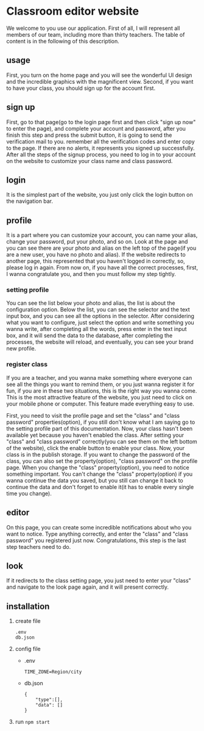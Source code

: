 # Classroom editor website

We welcome to you use our application. First of all, I will represent all members of our team, including more than thirty teachers. The table of content is in the following of this description.

## usage

First, you turn on the home page and you will see the wonderful UI design and the incredible graphics with the magnificent view. Second, if you want to have your class, you should sign up for the account first.

## sign up

First, go to that page(go to the login page first and then click "sign up now" to enter the page), and complete your account and password, after you finish this step and press the submit button, it is going to send the verification mail to you. remember all the verification codes and enter copy to the page. If there are no alerts, it represents you signed up successfully. After all the steps of the signup process, you need to log in to your account on the website to customize your class name and class password.

## login

It is the simplest part of the website, you just only click the login button on the navigation bar.

## profile

It is a part where you can customize your account, you can name your alias, change your password, put your photo, and so on. Look at the page and you can see there are your photo and alias on the left top of the page(if you are a new user, you have no photo and alias). If the website redirects to another page, this represented that you haven't logged in correctly, so, please log in again. From now on, if you have all the correct processes, first, I wanna congratulate you, and then you must follow my step tightly.

### setting profile

You can see the list below your photo and alias, the list is about the configuration option. Below the list, you can see the selector and the text input box, and you can see all the options in the selector. After considering what you want to configure, just select the option and write something you wanna write, after completing all the words, press enter in the text input box, and it will send the data to the database, after completing the processes, the website will reload, and eventually, you can see your brand new profile.

### register class

If you are a teacher, and you wanna make something where everyone can see all the things you want to remind them, or you just wanna register it for fun, if you are in these two situations, this is the right way you wanna come. This is the most attractive feature of the website, you just need to click on your mobile phone or computer. This feature made everything easy to use.

First, you need to visit the profile page and set the "class" and "class password" properties(option), if you still don't know what I am saying go to the setting profile part of this documentation. Now, your class hasn't been available yet because you haven't enabled the class. After setting your "class" and "class password" correctly(you can see them on the left bottom of the website), click the enable button to enable your class. Now, your class is in the publish storage. If you want to change the password of the class, you can also set the property(option), "class password" on the profile page. When you change the "class" property(option), you need to notice something important. You can't change the "class" property(option) if you wanna continue the data you saved, but you still can change it back to continue the data and don't forget to enable it(it has to enable every single time you change).

## editor

On this page, you can create some incredible notifications about who you want to notice. Type anything correctly, and enter the "class" and "class password" you registered just now. Congratulations, this step is the last step teachers need to do.

## look

If it redirects to the class setting page, you just need to enter your "class" and navigate to the look page again, and it will present correctly.

## installation

1. create file

    ```text
    .env
    db.json
    ```

1. config file
    - .env

        ```text
        TIME_ZONE=Region/city
        ```

    - db.json

        ```text
        {
            "type":[],
            "data": []
        }
        ```

1. run `npm start`
